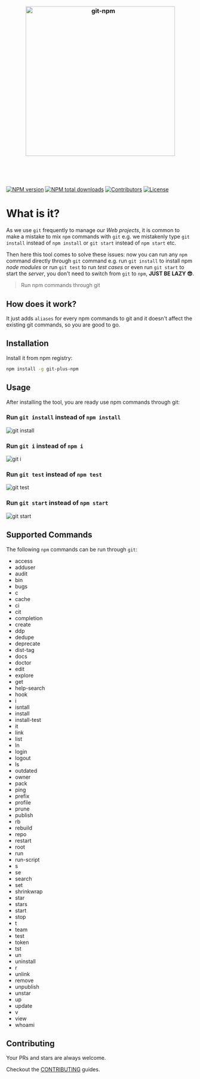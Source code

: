 <h3 align="center">
  <br />
  <br />
  <a href="https://github.com/rousan/git-npm">
    <img src="https://github.com/rousan/git-npm/raw/master/logo.png" width="400" alt="git-npm" title="git-npm" />
  </a>
</h3>
<br />
<br />
<br />

[![NPM version](https://img.shields.io/npm/v/git-plus-npm.svg)](https://www.npmjs.com/package/git-plus-npm)
[![NPM total downloads](https://img.shields.io/npm/dt/git-plus-npm.svg)](https://www.npmjs.com/package/git-plus-npm)
[![Contributors](https://img.shields.io/github/contributors/rousan/git-npm.svg)](https://github.com/rousan/git-npm/graphs/contributors)
[![License](https://img.shields.io/github/license/rousan/git-npm.svg)](https://github.com/rousan/git-npm/blob/master/LICENSE)

# What is it?

As we use `git` frequently to manage our *Web projects*, it is common to make a mistake to mix `npm` commands with `git` e.g. we mistakenly type
`git install` instead of `npm install` or `git start` instead of `npm start` etc.

Then here this tool comes to solve these issues: now you can run any `npm` command directly through `git` command e.g. run `git install` to install npm *node modules*
or run `git test` to run *test cases* or even run `git start` to start the *server*, you don't need to switch from `git` to `npm`, **JUST BE LAZY 😎**.

> Run npm commands through git

## How does it work?

It just adds `aliases` for every npm commands to git and it doesn't affect the existing git commands, so you are good to go.

## Installation

Install it from npm registry:

```bash
npm install -g git-plus-npm
```

## Usage

After installing the tool, you are ready use npm commands through git:

### Run `git install` instead of `npm install`

<img src="https://github.com/rousan/git-npm/raw/develop/git-install.png" alt="git install" title="git install" />

### Run `git i` instead of `npm i`

<img src="https://github.com/rousan/git-npm/raw/develop/git-i.png" alt="git i" title="git i" />

### Run `git test` instead of `npm test`

<img src="https://github.com/rousan/git-npm/raw/develop/git-test.png" alt="git test" title="git test" />

### Run `git start` instead of `npm start`

<img src="https://github.com/rousan/git-npm/raw/develop/git-start.png" alt="git start" title="git start" />

## Supported Commands

The following `npm` commands can be run through `git`:

* access
* adduser
* audit
* bin
* bugs
* c
* cache
* ci
* cit
* completion
* create
* ddp
* dedupe
* deprecate
* dist-tag
* docs
* doctor
* edit
* explore
* get
* help-search
* hook
* i
* isntall
* install
* install-test
* it
* link
* list
* ln
* login
* logout
* ls
* outdated
* owner
* pack
* ping
* prefix
* profile
* prune
* publish
* rb
* rebuild
* repo
* restart
* root
* run
* run-script
* s
* se
* search
* set
* shrinkwrap
* star
* stars
* start
* stop
* t
* team
* test
* token
* tst
* un
* uninstall
* r
* unlink
* remove
* unpublish
* unstar
* up
* update
* v
* view
* whoami

## Contributing

Your PRs and stars are always welcome.

Checkout the [CONTRIBUTING](https://github.com/rousan/git-npm/blob/master/CONTRIBUTING.md) guides.
